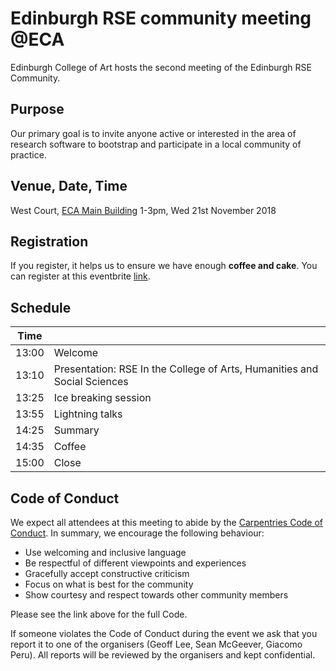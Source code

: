 # Edinburgh RSE community meeting @ECA
Edinburgh College of Art hosts the second meeting of the Edinburgh RSE Community.

## Purpose

Our primary goal is to invite anyone active or interested in the area of research software to bootstrap
and participate in a local community of practice.

## Venue, Date, Time

West Court, [ECA Main Building](https://www.google.co.uk/maps/place/ECA+Main+Building,+Edinburgh)
1-3pm, Wed 21st November 2018

## Registration
If you register, it helps us to ensure we have enough __coffee and cake__. You can register at this eventbrite [link](https://www.eventbrite.co.uk/myevent?eid=51879677512).


## Schedule

| Time |  | 
|------|------ |
|13:00 | Welcome |
|13:10 | Presentation: RSE In the College of Arts, Humanities and Social Sciences |
|13:25 | Ice breaking session |
|13:55 | Lightning talks |
|14:25 | Summary |
|14:35 | Coffee |
|15:00 | Close |


## Code of Conduct

We expect all attendees at this meeting to abide by the [Carpentries Code of Conduct](https://docs.carpentries.org/topic_folders/policies/code-of-conduct.html). In summary, we encourage the following behaviour:

* Use welcoming and inclusive language
* Be respectful of different viewpoints and experiences
* Gracefully accept constructive criticism
* Focus on what is best for the community
* Show courtesy and respect towards other community members

Please see the link above for the full Code.

If someone violates the Code of Conduct during the event we ask that you report it to one of the organisers (Geoff Lee, Sean McGeever, Giacomo Peru). All reports will be reviewed by the organisers and kept confidential.  
